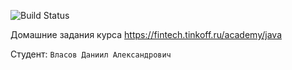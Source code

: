 ![Build Status](https://github.com/Daniil-Vl/java-backend-2023/actions/workflows/build.yml/badge.svg)

Домашние задания курса https://fintech.tinkoff.ru/academy/java

Студент: `Власов Даниил Александрович`
